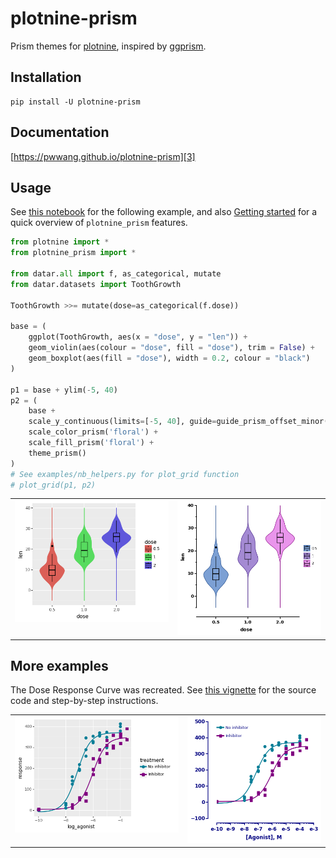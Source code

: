 # plotnine-prism

Prism themes for [plotnine][1], inspired by [ggprism][2].


## Installation

```
pip install -U plotnine-prism
```

## Documentation

[https://pwwang.github.io/plotnine-prism][3]

## Usage

See [this notebook][6] for the following example, and also [Getting started][4] for a quick overview of `plotnine_prism` features.

```python
from plotnine import *
from plotnine_prism import *

from datar.all import f, as_categorical, mutate
from datar.datasets import ToothGrowth

ToothGrowth >>= mutate(dose=as_categorical(f.dose))

base = (
    ggplot(ToothGrowth, aes(x = "dose", y = "len")) +
    geom_violin(aes(colour = "dose", fill = "dose"), trim = False) +
    geom_boxplot(aes(fill = "dose"), width = 0.2, colour = "black")
)

p1 = base + ylim(-5, 40)
p2 = (
    base +
    scale_y_continuous(limits=[-5, 40], guide=guide_prism_offset_minor()) +
    scale_color_prism('floral') +
    scale_fill_prism('floral') +
    theme_prism()
)
# See examples/nb_helpers.py for plot_grid function
# plot_grid(p1, p2)
```

<table>
    <tr>
        <td valign="top"><img src="./toothgrowth1.png" /></td>
        <td valign="top"><img src="./toothgrowth2.png" /></td>
    </tr>
</table>

## More examples

The Dose Response Curve was recreated. See [this vignette][5] for the source code and step-by-step instructions.


<table>
    <tr>
        <td valign="top"><img src="./dose1.png" /></td>
        <td valign="top"><img src="./dose2.png" /></td>
    </tr>
</table>

[1]: https://github.com/has2k1/plotnine
[2]: https://github.com/csdaw/ggprism/
[3]: https://pwwang.github.io/plotnine-prism
[4]: https://pwwang.github.io/plotnine-prism/raw/get_started/
[5]: https://pwwang.github.io/plotnine-prism/raw/ex1-dose/
[6]: https://nbviewer.org/github/pwwang/plotnine-prism/blob/master/examples/README.ipynb

